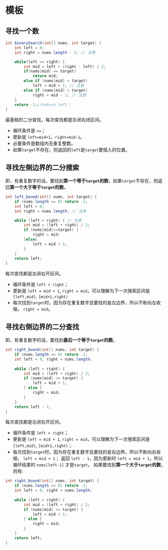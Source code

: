 # 模板
## 寻找一个数
```java
int binarySearch(int[] nums, int target) {
    int left = 0; 
    int right = nums.length - 1; // 注意

    while(left <= right) {
        int mid = left + (right - left) / 2;
        if(nums[mid] == target)
            return mid; 
        else if (nums[mid] < target)
            left = mid + 1; // 注意
        else if (nums[mid] > target)
            right = mid - 1; // 注意
    }
    return -1;//return left；
}
```
最基础的二分查找，每次查找都是左闭右闭区间。

- 循环条件是 `<=`；
- 更新是 `left=mid+1`，`right=mid-1`。
- 必要条件是数组内无重复整数。
- 如果`target`不存在，则返回的`left`是`target`要插入的位置。
## 寻找左侧边界的二分搜索
即，有重复数字的话，要找到**第一个等于`target`的数**，如果`target`不存在，则返回**第一个大于等于`target`的数**。
```java
int left_bound(int[] nums, int target) {
    if (nums.length == 0) return -1;
    int left = 0;
    int right = nums.length; // 注意

    while (left < right) { // 注意
        int mid = (left + right) / 2;
        if (nums[mid]>=target) {
            right = mid;
        }else{
            left = mid + 1;
        }
    }
    return left;
}
```
每次查找都是左闭右开区间。

- 循环条件是 `left < right`；
- 更新是 `left = mid + 1`, `right = mid`，可以理解为下一次搜索区间是 `[left,mid)`, `[mid+1,right)`
- 每次找到`target`时，因为存在重复数字且要找的是左边界，所以不断向左收缩， `right = mid`。
## 寻找右侧边界的二分查找
即，有重复数字的话，要找到**最后一个等于`target`的数**。
```java
int right_bound(int[] nums, int target) {
    if (nums.length == 0) return -1;
    int left = 0, right = nums.length;
    
    while (left < right) {
        int mid = (left + right) / 2;
        if (nums[mid] <= target) {
            left = mid + 1; 
        } else {
            right = mid;
        }
    }
    return left - 1; 
}
```
每次查找都是左闭右开区间。
- 循环条件是 `left < right`；
- 更新是 `left = mid + 1`, `right = mid`，可以理解为下一次搜索区间是 `[left,mid)`, `[mid+1,right)`；
- 每次找到`target`时，因为存在重复数字且要找的是右边界，所以不断向右收缩， `left = mid + 1`；
返回 `left - 1`，因为更新时 `left = mid + 1`，所以循环结束时 `nums[left-1]` 才是`target`。
如果要找到**第一个大于`target`的数**，则有:
```java
int right_bound(int[] nums, int target) {
    if (nums.length == 0) return -1;
    int left = 0, right = nums.length;
    
    while (left < right) {
        int mid = (left + right) / 2;
        if (nums[mid] <= target) {
            left = mid + 1; 
        } else {
            right = mid;
        }
    }
    return left; 
}
```
